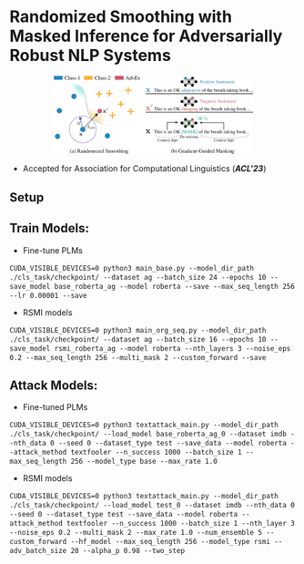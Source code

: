 # Randomized Smoothing with Masked Inference for Adversarially Robust NLP Systems

<p align="center">
<img src="./images/rsmi_overview.png" width="70%">
</p>

- Accepted for Association for Computational Linguistics (**_ACL'23_**)  

## Setup

## Train Models:

- Fine-tune PLMs
```
CUDA_VISIBLE_DEVICES=0 python3 main_base.py --model_dir_path ./cls_task/checkpoint/ --dataset ag --batch_size 24 --epochs 10 --save_model base_roberta_ag --model roberta --save --max_seq_length 256 --lr 0.00001 --save
```

- RSMI models
```
CUDA_VISIBLE_DEVICES=0 python3 main_org_seq.py --model_dir_path ./cls_task/checkpoint/ --dataset ag --batch_size 16 --epochs 10 --save_model rsmi_roberta_ag --model roberta --nth_layers 3 --noise_eps 0.2 --max_seq_length 256 --multi_mask 2 --custom_forward --save
```

## Attack Models:

- Fine-tuned PLMs
```
CUDA_VISIBLE_DEVICES=0 python3 textattack_main.py --model_dir_path ./cls_task/checkpoint/ --load_model base_roberta_ag_0 --dataset imdb --nth_data 0 --seed 0 --dataset_type test --save_data --model roberta --attack_method textfooler --n_success 1000 --batch_size 1 --max_seq_length 256 --model_type base --max_rate 1.0
```

- RSMI models
```
CUDA_VISIBLE_DEVICES=0 python3 textattack_main.py --model_dir_path ./cls_task/checkpoint/ --load_model test_0 --dataset imdb --nth_data 0 --seed 0 --dataset_type test --save_data --model roberta --attack_method textfooler --n_success 1000 --batch_size 1 --nth_layer 3 --noise_eps 0.2 --multi_mask 2 --max_rate 1.0 --num_ensemble 5 --custom_forward --hf_model --max_seq_length 256 --model_type rsmi --adv_batch_size 20 --alpha_p 0.98 --two_step
```

